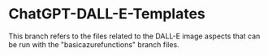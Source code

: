 # ChatGPT-DALL-E-Templates

This branch refers to the files related to the DALL-E image aspects that can be run with the "basicazurefunctions" branch files.
